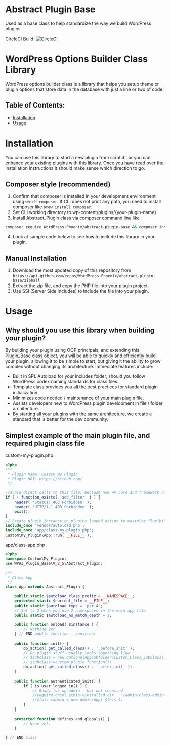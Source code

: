 # Abstract Plugin Base
Used as a base class to help standardize the way we build WordPress plugins.

CircleCI Build: [![CircleCI](https://circleci.com/gh/WordPress-Phoenix/wordpress-options-builder-class.svg?style=svg)](https://circleci.com/gh/WordPress-Phoenix/wordpress-options-builder-class)
# WordPress Options Builder Class Library

WordPress options builder class is a library that helps you setup theme or plugin options that store data in the database with just a line or two of code!

## Table of Contents:
- [Installation](#installation)
- [Usage](#usage)

# Installation

You can use this library to start a new plugin from scratch, or you can enhance your existing plugins with this library. Once you have read over the installation instructions it should make sense which direction to go.

## Composer style (recommended)
1. Confirm that composer is installed in your development environment using `which composer`. If CLI does not print any path, you need to install composer like `brew install composer`.
2. Set CLI working directory to wp-content/plugins/{your-plugin-name}
3. Install Abstract_Plugin class via composer command line like
```bash
composer require WordPress-Phoenix/abstract-plugin-base && composer install
```
4. Look at sample code below to see how to include this library in your plugin.

## Manual Installation
1. Download the most updated copy of this repository from `https://api.github.com/repos/WordPress-Phoenix/abstract-plugin-base/zipball`
2. Extract the zip file, and copy the PHP file into your plugin project.
3. Use SSI (Server Side Includes) to include the file into your plugin.

# Usage

## Why should you use this library when building your plugin?
By building your plugin using OOP principals, and extending this Plugin_Base class object, you will be able to quickly and efficiently build
your plugin, allowing it to be simple to start, but giving it the ability to grow complex without changing its architecture. Immediate 
features include:
- Built in SPL Autoload for your includes folder, should you follow WordPress codex naming standards for class files.
- Template class provides you all the best practices for standard plugin initialization
- Minimizes code needed / maintenance of your main plugin file.
- Assists developers new to WordPress plugin development in file / folder architecture.
- By starting all your plugins with the same architecture, we create a standard that is better for the dev community.

## Simplest example of the main plugin file, and required plugin class file

custom-my-plugin.php
```php
<?php
/**
 * Plugin Name: Custom My Plugin
 * Plugin URI: https://github.com/
 */

//avoid direct calls to this file, because now WP core and framework has been used
if ( ! function_exists( 'add_filter' ) ) {
	header( 'Status: 403 Forbidden' );
	header( 'HTTP/1.1 403 Forbidden' );
	exit();
}
// Create plugin instance on plugins_loaded action to maximize flexibility of wp hooks and filters system.
include_once 'vendor/autoload.php';
include_once 'app/class-my-plugin.php';
Custom\My_Plugin\App::run( __FILE__ );

```

app/class-app.php
```php
<?php
namespace Custom\My_Plugin;
use WPAZ_Plugin_Base\V_2_5\Abstract_Plugin;

/**
 * Class App
 */
class App extends Abstract_Plugin {
    
    public static $autoload_class_prefix = __NAMESPACE__;
    protected static $current_file = __FILE__;
    public static $autoload_type = 'psr-4';
    // Set to 2 when you use 2 namespaces in the main app file
    public static $autoload_ns_match_depth = 2;
    
    public function onload( $instance ) {
        // Nothing yet
    } // END public function __construct
    
    public function init() {
        do_action( get_called_class() . '_before_init' );
        // Do plugin stuff usually looks something like
        // $subclass = new OptionalAppSubfolder/Custom_Class_Subclass();
        // $subclass->custom_plugin_function();
        do_action( get_called_class() . '_after_init' );
    }
    
    public function authenticated_init() {
        if ( is_user_logged_in() ) {
            // Ready for wp-admin - but not required 
            //require_once( $this->installed_dir . '/admin/class-admin-app.php' );
            //$this->admin = new Admin/App( $this );
        }
    }
    
    protected function defines_and_globals() {
        // None yet.
    }
    
} // END class

```
